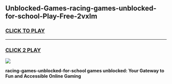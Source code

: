 
## Unblocked-Games-racing-games-unblocked-for-school-Play-Free-2vxlm
<h3>
<a href="https://premium76.site?title=racing-games-unblocked-for-school&ref=15A">CLICK TO PLAY</a></h3>
<hr>

<h3>
<a href="https://premium76.site?title=racing-games-unblocked-for-school&ref=15A">CLICK 2 PLAY</a>
  
</h3>

<a href="https://premium76.site?title=racing-games-unblocked-for-school&ref=15A"><img src="https://clearcache.store/games.png"></a>


**racing-games-unblocked-for-school games unblocked: Your Gateway to Fun and Accessible Online Gaming**
